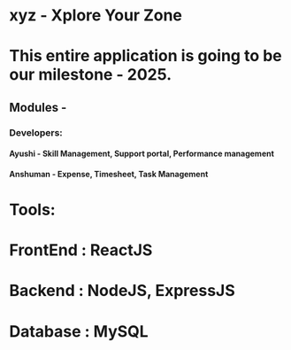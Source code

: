 # xyz - Xplore Your Zone

# This entire application is going to be our milestone - 2025. 
## Modules - 

### Developers:

#### Ayushi - Skill Management, Support portal, Performance management
#### Anshuman - Expense, Timesheet, Task Management

# Tools:
# FrontEnd : ReactJS
# Backend : NodeJS, ExpressJS
# Database : MySQL